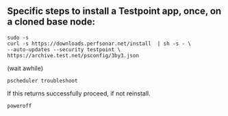 ## Specific steps to install a Testpoint app, once, on a cloned base node:
```
sudo -s  
curl -s https://downloads.perfsonar.net/install  | sh -s - \
--auto-updates --security testpoint \
https://archive.test.net/psconfig/3by3.json
````
(wait awhile)

`pscheduler troubleshoot`

If this returns successfully proceed, if not reinstall.

`poweroff`
